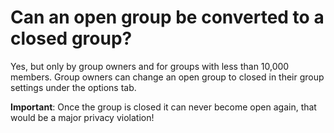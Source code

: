 # Can an open group be converted to a closed group?

Yes, but only by group owners and for groups with less than 10,000 members. Group owners can change an open group to closed in their group settings under the options tab.

**Important**: Once the group is closed it can never become open again, that would be a major privacy violation!
